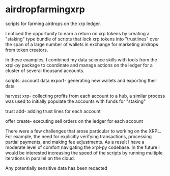 # airdropfarmingxrp
scripts for farming airdrops on the xrp ledger. 

I noticed the opportunity to earn a return on xrp tokens by
creating a "staking" type bundle of scripts that lock xrp tokens into "trustlines" over the 
span of a large number of wallets in exchange for marketing airdrops from token creators. 

In these examples, I combined my data science skills with tools from the xrpl-py package to coordinate
and manage actions on the ledger for a cluster of several thousand accounts.

scripts: 
account data export- generating new wallets and exporting their data

harvest xrp- collecting profits from each account to a hub, a similar process was used
to initially populate the accounts with funds for "staking"

trust add- adding trust lines for each account

offer create- executing sell orders on the ledger for each account

There were a few challenges that arose particular to working on the XRPL. 
For example, the need for explicitly verifying transactions, processing partial payments, 
and making fee adjustments. As a result I have a moderate level of comfort 
navigating the xrpl-py codebase. In the future I would be interested increasing
the speed of the scripts by running multiple iterations in parallel
on the cloud. 

Any potentially sensitive data has been redacted
